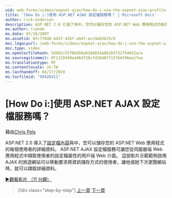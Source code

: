 ```yaml
---
uid: web-forms/videos/aspnet-ajax/how-do-i-use-the-aspnet-ajax-profile-services
title: '[How Do i:]使用 ASP.NET AJAX 設定檔服務嗎？ | Microsoft Docs'
author: rick-anderson
description: ASP.NET 2.0 引進了與中，您可以儲存您的 ASP.NET Web 應用程式的每個使用者的詳細資料的設定檔屬性。 允許 ASP.NET AJAX 設定檔服務...
ms.author: riande
ms.date: 07/16/2007
ms.assetid: 8fc77048-4d1f-42bf-a947-ecc9a02b25c9
msc.legacyurl: /web-forms/videos/aspnet-ajax/how-do-i-use-the-aspnet-ajax-profile-services
msc.type: video
ms.openlocfilehash: 54b82c52f0bd58a0184824a861b5f31754652ace
ms.sourcegitcommit: 0f1119340e4464720cfd16d0ff15764746ea1fea
ms.translationtype: MT
ms.contentlocale: zh-TW
ms.lasthandoff: 04/17/2019
ms.locfileid: "59420311"
---
```

# <a name="how-do-i-use-the-aspnet-ajax-profile-services"></a>[How Do i:]使用 ASP.NET AJAX 設定檔服務嗎？

藉由[Chris Pels](https://twitter.com/chrispels)

ASP.NET 2.0 導入了[設定檔內容](https://msdn.microsoft.com/library/at64shx3.aspx)與中，您可以儲存您的 ASP.NET Web 應用程式的每個使用者的詳細資料。 ASP.NET AJAX 設定檔服務可讓您從伺服器端 Web 應用程式中擷取使用者的設定檔屬性的用戶端 Web 介面。 這部影片示範範例啟用 AJAX 的旅遊網站可以移動要求將資訊儲存方式的使用者，讓他或她下次瀏覽網站時，就可以擷取詳細資料。

[&#9654;觀看影片 （11 分鐘）](https://channel9.msdn.com/Blogs/ASP-NET-Site-Videos/how-do-i-use-the-aspnet-ajax-profile-services)

> [!div class="step-by-step"]
> [上一頁](how-do-i-use-other-javascript-user-interface-libraries-with-aspnet-ajax.md)
> [下一頁](how-do-i-debug-aspnet-ajax-applications-using-visual-studio-2005.md)
